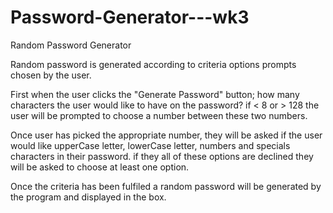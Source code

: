 # Password-Generator---wk3

Random Password Generator

Random password is generated according to criteria options prompts chosen by the user.

First when the user clicks the "Generate Password" button;
how many characters the user would like to have on the password?
if < 8 or > 128 the user will be prompted to choose a number between these two numbers. 
    
    
Once user has picked the appropriate number, they will be asked if the user would like upperCase letter, lowerCase letter, numbers and specials characters in their password.
     if they all of these options are declined they will be asked to choose at least one option.
    

Once the criteria has been fulfiled a random password will be generated by the program and displayed in the box.